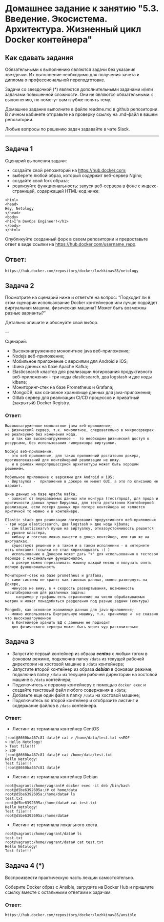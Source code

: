 
# Домашнее задание к занятию "5.3. Введение. Экосистема. Архитектура. Жизненный цикл Docker контейнера"

## Как сдавать задания

Обязательными к выполнению являются задачи без указания звездочки. Их выполнение необходимо для получения зачета и диплома о профессиональной переподготовке.

Задачи со звездочкой (*) являются дополнительными задачами и/или задачами повышенной сложности. Они не являются обязательными к выполнению, но помогут вам глубже понять тему.

Домашнее задание выполните в файле readme.md в github репозитории. В личном кабинете отправьте на проверку ссылку на .md-файл в вашем репозитории.

Любые вопросы по решению задач задавайте в чате Slack.

---

## Задача 1

Сценарий выполения задачи:

- создайте свой репозиторий на https://hub.docker.com;
- выберете любой образ, который содержит веб-сервер Nginx;
- создайте свой fork образа;
- реализуйте функциональность:
запуск веб-сервера в фоне с индекс-страницей, содержащей HTML-код ниже:
```
<html>
<head>
Hey, Netology
</head>
<body>
<h1>I’m DevOps Engineer!</h1>
</body>
</html>
```
Опубликуйте созданный форк в своем репозитории и предоставьте ответ в виде ссылки на https://hub.docker.com/username_repo.

## Ответ:
```
https://hub.docker.com/repository/docker/lozhkinav85/netology
```
## Задача 2

Посмотрите на сценарий ниже и ответьте на вопрос:
"Подходит ли в этом сценарии использование Docker контейнеров или лучше подойдет виртуальная машина, физическая машина? Может быть возможны разные варианты?"

Детально опишите и обоснуйте свой выбор.

--

Сценарий:

- Высоконагруженное монолитное java веб-приложение;
- Nodejs веб-приложение;
- Мобильное приложение c версиями для Android и iOS;
- Шина данных на базе Apache Kafka;
- Elasticsearch кластер для реализации логирования продуктивного веб-приложения - три ноды elasticsearch, два logstash и две ноды kibana;
- Мониторинг-стек на базе Prometheus и Grafana;
- MongoDB, как основное хранилище данных для java-приложения;
- Gitlab сервер для реализации CI/CD процессов и приватный (закрытый) Docker Registry.

### Ответ:
```
Высоконагруженное монолитное java веб-приложение;
 - физический сервер, т.к. монолитное, следовательно в микросерверах не реализуемо без изменения кода,
   и так как высоконагруженное -  то необходим физический доступ к ресурсами, без использования гипервизора виртуалки. 
```
``` 
Nodejs веб-приложение;
 - это веб приложение, для таких приложений достаточно докера, противопоказаний для контейнерной реализации не вижу.
   и в рамках микропроцессрной архитектуры может быть хорошим решением. 
```
``` 
Мобильное приложение c версиями для Android и iOS;
 - Виртаулка -  приложение в докере не имеет GUI, а это по описанию не вариант. 
```
```
Шина данных на базе Apache Kafka;
 - зависит от передаваемых данных или контура (тест/прод), для прода и критичности данных лучше Вируалка, для теста достаточно Контейнерной реализации, если потеря данных при потере контейнера не является критичной то можно и в контейнере. 
```
```  
Elastic stack для реализации логирования продуктивного веб-приложения - три ноды elasticsearch, два logstash и две ноды kibana;
 - сам Elasticsearvh лучше на виртуалку, отказоустойчивость решается на уровне кластера, 
   кибану и логсташ можно вынести в докер контейнер, или так же на виртуалках.
   существуют решения и в таком и в таком исполнении - в интернете есть описания (ссылки не стал кприкладывать :) )
   использование в Докерем может дать "+" для использования в тестовом периоде с максимальным функционалом, 
   в докере можно перезаливать машину каждый месяц и получать опять полную функциональность
```
```
Мониторинг-стек на базе prometheus и grafana;
 - сами системы не хранят как таковых данных, можно развернуть на Докере,
   минусов не вижу, в + скорость развертывания, возможность масштабирования для различных задачь: 
     например у графаны есть ограничение на число обрабатываемых метрик и может понадобиться разделения под разные задачи (контуры)
```
```
Mongodb, как основное хранилище данных для java-приложения;
 - можно использовать Виртуальную машину, т.к. хранилище и  не сказано что высоконагруженное
   в Контейнере хранить БД с данными не подходит
   для физического сервера может быть через чур расточительно
```

## Задача 3

- Запустите первый контейнер из образа ***centos*** c любым тэгом в фоновом режиме, подключив папку ```/data``` из текущей рабочей директории на хостовой машине в ```/data``` контейнера;
- Запустите второй контейнер из образа ***debian*** в фоновом режиме, подключив папку ```/data``` из текущей рабочей директории на хостовой машине в ```/data``` контейнера;
- Подключитесь к первому контейнеру с помощью ```docker exec``` и создайте текстовый файл любого содержания в ```/data```;
- Добавьте еще один файл в папку ```/data``` на хостовой машине;
- Подключитесь во второй контейнер и отобразите листинг и содержание файлов в ```/data``` контейнера.

### Ответ:
- Листинг из терминала контейнер CentOS
```
[root@8660ba467c81 data]# cat > /home/data/test.txt <<EOF
> Hello Netology!
> Test file!!!
> EOF
[root@8660ba467c81 data]# cat /home/data/test.txt
Hello Netology!
Test file!!!
[root@8660ba467c81 data]#
```

- Листинг из терминала контейнер Debian
```
root@vagrant:/home/vagrant# docker exec -it deb /bin/bash
root@d5be6392695a:/# cd home/data
root@d5be6392695a:/home/data# ls
test.txt
root@d5be6392695a:/home/data# cat test.txt
Hello Netology!
Test file!!!
root@d5be6392695a:/home/data#
```
- Листинг из терминала локального хоста.
```
root@vagrant:/home/vagrant/data# ls
test.txt
root@vagrant:/home/vagrant/data# cat test.txt
Hello Netology!
Test file!!!
```
## Задача 4 (*)

Воспроизвести практическую часть лекции самостоятельно.

Соберите Docker образ с Ansible, загрузите на Docker Hub и пришлите ссылку вместе с остальными ответами к задачам.

### Ответ:
```
https://hub.docker.com/repository/docker/lozhkinav85/ansible
```